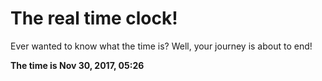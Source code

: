 # The real time clock!

Ever wanted to know what the time is? Well, your journey is about to end!

**The time is Nov 30, 2017, 05:26**